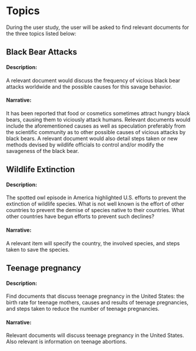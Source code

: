 <h1>Topics</h1>

During the user study, the user will be asked to find relevant documents for the three topics listed below:

<h2> Black Bear Attacks </h2>

<h4> Description: </h4>
A relevant document would discuss the frequency
of vicious black bear attacks worldwide and the
possible causes for this savage behavior.

<h4> Narrative: </h4>
It has been reported that food or cosmetics
sometimes attract hungry black bears, causing
them to viciously attack humans.  Relevant
documents would include the aforementioned
causes as well as speculation preferably from
the scientific community as to other possible
causes of vicious attacks by black bears.  A
relevant document would also detail steps
taken or new methods devised by wildlife
officials to control and/or modify the
savageness of the black bear.


<h2> Wildlife Extinction </h2>

<h4> Description: </h4>
The spotted owl episode in America highlighted U.S. efforts
to prevent the extinction of wildlife species.  What is not
well known is the effort of other countries to prevent the
demise of species native to their countries.  What other
countries have begun efforts to prevent such declines?

<h4> Narrative: </h4>
A relevant item will specify the country, the involved
species, and steps taken to save the species.

<h2> Teenage pregnancy </h2>

<h4> Description: </h4>
Find documents that discuss teenage pregnancy in the United States:
the birth rate for teenage mothers, causes and results of
teenage pregnancies, and steps taken to reduce the number of
teenage pregnancies.

<h4> Narrative: </h4>
Relevant documents will discuss teenage pregnancy in the United States.
Also relevant is information on teenage abortions.
